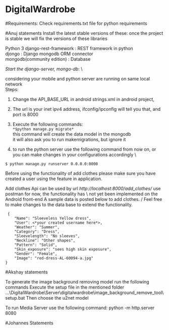 # DigitalWardrobe

#Requirements:
Check requirements.txt file for python requirements

#Anuj statements
Install the latest stable versions of these: once the project is stable we will fix the versions of these libraries

Python 3
django-rest-framework : REST framework in python\
djongo : Django mongodb ORM connector\
mongodb(community edition) : Database


*Start the django-server, mongo-db*: \

considering your mobile and python server are running on same local network\
Steps:
1) Change the API_BASE_URL in android strings.xml in android project, 
2) The url is your inet ipv4 address, ifconfig/ipconfig will tell you that, and port is 8000
3) Execute the following commands: \
```*$python manage.py migrate* ``` \
this command will create the data model in the mongodb \
it will also ask you to run makemigrations, but ignore it

4) to run the python server use the following command from now on, or you can make changes in your configurations accordingly \

```$ python manage.py runserver 0.0.0.0:8000```


Before using the functionality of add clothes please make sure you have created a user using the feature in application.

Add clothes Api can be used by url *http://localhost:8000/add_clothes/* use postman for now, the functionality has  \ 
not yet been implemented on the Android front-end A sample data is posted below to add clothes. /
Feel free to make changes to the data base to extend the functionality.
```json5
 {   
    "Name": "Sleeveless Yellow dress",
    "User": <*your created username here*>,
    "Weather": "Summer",
    "Category": "Dress",
    "Sleevelength": "No sleeves",
    "Neckline": "Other shapes",
    "Pattern": "Solid",
    "Skin_exposure": "sees high skin exposure",
    "Gender": "Female",
    "Image": "red-dress-AL-60094-a.jpg"
}
```





#Akshay statements

To generate the image background removing model run the following commands
Execute the setup file in the mentioned folder
...\DigitalWardrobe\Server\digitalwardrobe\image_background_remove_tool\setup.bat
Then choose the u2net model

To run Media Server use the following command:
python -m http.server 8080

#Johannes Statements

